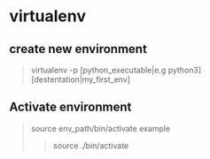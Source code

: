 # virtualenv 
## create new environment
> virtualenv -p [python_executable|e.g python3] [destentation|my_first_env]
## Activate environment
> source env_path/bin/activate
example 
> > source ./bin/activate
